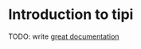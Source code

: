 # Introduction to tipi

TODO: write [great documentation](http://jacobian.org/writing/great-documentation/what-to-write/)
